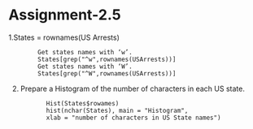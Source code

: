 # Assignment-2.5

1.States = rownames(US Arrests)

            Get states names with ‘w’.
            States[grep("^w",rownames(USArrests))]
            Get states names with ‘W’.
            States[grep("^W",rownames(USArrests))]
	
2.	 Prepare a Histogram of the number of characters in each US state.

                Hist(States$rowames)
                hist(nchar(States), main = "Histogram",
                xlab = "number of characters in US State names")
